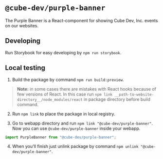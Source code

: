 # `@cube-dev/purple-banner`

The Purple Banner is a React-component for showing Cube Dev, Inc. events on our websites.

## Developing

Run Storybook for easy developing by `npm run storybook`.

## Local testing

1. Build the package by command `npm run build:preview`.

  > **Note:** in some cases there are mistakes with React hooks because of few versions of React. In this case run `npm link __path-to-website-directory__/node_modules/react` in package directory before build command.

2. Run `npm link` to place the package in local registry.

3. Go to webapp directory and run `npm link "@cube-dev/purple-banner"`. Now you can use `@cube-dev/purple-banner` inside your webapp.

  ```jsx
  import PurpleBanner from "@cube-dev/purple-banner";
  ```

4. When you'll finish just unlink package by command `npm unlink "@cube-dev/purple-banner"`.
